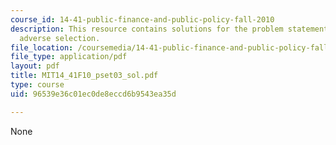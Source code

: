 ```yaml
---
course_id: 14-41-public-finance-and-public-policy-fall-2010
description: This resource contains solutions for the problem statements related to
  adverse selection.
file_location: /coursemedia/14-41-public-finance-and-public-policy-fall-2010/96539e36c01ec0de8eccd6b9543ea35d_MIT14_41F10_pset03_sol.pdf
file_type: application/pdf
layout: pdf
title: MIT14_41F10_pset03_sol.pdf
type: course
uid: 96539e36c01ec0de8eccd6b9543ea35d

---
```

None